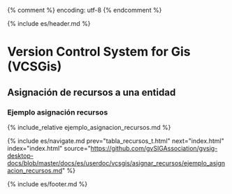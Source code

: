 {% comment %} encoding: utf-8 {% endcomment %}

{% include es/header.md %}

# Version Control System for Gis (VCSGis)

## Asignación de recursos a una entidad

### Ejemplo asignación recursos

{% include_relative ejemplo_asignacion_recursos.md %}

{% include es/navigate.md 
   prev="tabla_recursos_t.html"
   next="index.html" 
   index="index.html" 
   source="https://github.com/gvSIGAssociation/gvsig-desktop-docs/blob/master/docs/es/userdoc/vcsgis/asignar_recursos/ejemplo_asignacion_recursos.md" 
%}

{% include es/footer.md %}